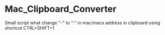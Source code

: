 # Mac_Clipboard_Converter
Small script what change "-" to ":" in mac/macs address in clipboard using shortcut CTRL+SHIFT+1
